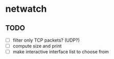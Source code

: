 # netwatch

## TODO

- [ ] filter only TCP packets? (UDP?)
- [ ] compute size and print
- [ ] make interactive interface list to choose from
